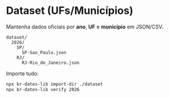 
# Dataset (UFs/Municípios)

Mantenha dados oficiais por **ano**, **UF** e **município** em JSON/CSV.

```
dataset/
  2026/
    SP/
      SP-Sao_Paulo.json
    RJ/
      RJ-Rio_de_Janeiro.json
```

Importe tudo:
```bash
npx br-dates-lib import-dir ./dataset
npx br-dates-lib verify 2026
```
